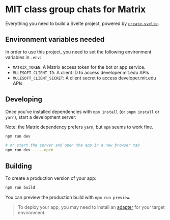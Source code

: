 # MIT class group chats for Matrix

Everything you need to build a Svelte project, powered by [`create-svelte`](https://github.com/sveltejs/kit/tree/master/packages/create-svelte).

## Environment variables needed

In order to use this project, you need to set the following environment variables in `.env`:

* `MATRIX_TOKEN`: A Matrix access token for the bot or app service.
* `MULESOFT_CLIENT_ID`: A client ID to access developer.mit.edu APIs
* `MULESOFT_CLIENT_SECRET`: A client secret to access developer.mit.edu APIs

## Developing

Once you've installed dependencies with `npm install` (or `pnpm install` or `yarn`), start a development server:

Note: the Matrix dependency prefers `yarn`, but `npm` seems to work fine.

```bash
npm run dev

# or start the server and open the app in a new browser tab
npm run dev -- --open
```

## Building

To create a production version of your app:

```bash
npm run build
```

You can preview the production build with `npm run preview`.

> To deploy your app, you may need to install an [adapter](https://kit.svelte.dev/docs/adapters) for your target environment.
